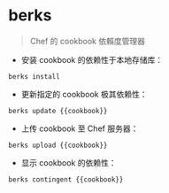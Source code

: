 # berks

> Chef 的 cookbook 依賴度管理器

- 安装 cookbook 的依赖性于本地存储库：

`berks install`

- 更新指定的 cookbook 极其依赖性：

`berks update {{cookbook}}`

- 上传 cookbook 至 Chef 服务器：

`berks upload {{cookbook}}`

- 显示 cookbook 的依赖性：

`berks contingent {{cookbook}}`

[#]: contributors: ([潘潘]，[Judie])